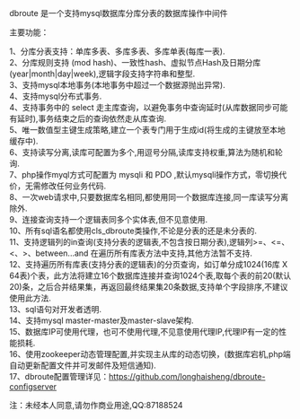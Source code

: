dbroute 是一个支持mysql数据库分库分表的数据库操作中间件

主要功能：

1、分库分表支持：单库多表、多库多表、多库单表(每库一表).<br>
2、分库规则支持 (mod hash)、一致性hash、虚拟节点Hash及日期分库(year|month|day|week),逻辑字段支持字符串和整型.<br>
3、支持mysql本地事务(本地事务中超过一个数据源抛出异常).<br>
4、支持mysql分布式事务.<br>
4、支持事务中的 select 走主库查询，以避免事务中查询延时(从库数据同步可能有延时),事务结束之后的查询依然走从库查询.<br>
5、唯一数值型主键生成策略,建立一个表专门用于生成id(将生成的主键放至本地缓存中).<br>
6、支持读写分离,读库可配置为多个,用逗号分隔,读库支持权重,算法为随机和轮询.<br>
7、php操作myql方式可配置为 mysqli 和 PDO ,默认mysqli操作方式，零切换代价，无需修改任何业务代码.<br>
8、一次web请求中,只要数据库名相同,都使用同一个数据库连接,同一库读写分离除外.<br>
9、连接查询支持一个逻辑表同多个实体表,但不见意使用.<br>
10、所有sql语名都使用cls_dbroute类操作,不论是分表的还是未分表的.<br>
11、支持逻辑列的in查询(支持分表的逻辑表,不包含按日期分表),逻辑列>=、<=、<、>、between...and 在遍历所有库表方法中支持,其他方法暂不支持.<br>
12、支持遍历所有库表(支持分表的逻辑表)的分页查询，如订单分成1024(16库 X 64表)个表，此方法将建立16个数据库连接并查询1024个表,取每个表的前20(默认20)条，之后合并结果集，再返回最终结果集20条数据,支持单个字段排序,不建议使用此方法.<br>
13、sql语句对开发者透明.<br>
14、支持mysql master-master及master-slave架构.<br>
15、数据库IP可使用代理，也可不使用代理,不见意使用代理IP,代理IP有一定的性能损耗.<br>
16、使用zookeeper动态管理配置,并实现主从库的动态切换，(数据库宕机,php端自动更新配置文件并可发邮件及短信通知).<br>
17、dbroute配置管理详见：https://github.com/longhaisheng/dbroute-configserver

注：未经本人同意,请勿作商业用途,QQ:87188524
